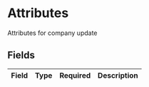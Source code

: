 # Attributes

Attributes for company update


## Fields

| Field       | Type        | Required    | Description |
| ----------- | ----------- | ----------- | ----------- |